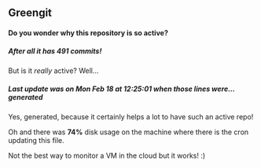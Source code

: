 ## Greengit

#### Do you wonder why this repository is so active?

##### After all it has 491 commits!

But is it *really* active? Well...

##### Last update was on Mon Feb 18 at 12:25:01 when those lines were... generated

Yes, generated, because it certainly helps a lot to have such an active repo!

Oh and there was **74%** disk usage on the machine
where there is the cron updating this file.

Not the best way to monitor a VM in the cloud but it works! :)
